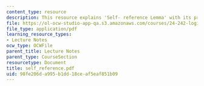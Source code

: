 ```yaml
---
content_type: resource
description: This resource explains 'Self- reference Lemma' with its proof.
file: https://ol-ocw-studio-app-qa.s3.amazonaws.com/courses/24-242-logic-ii-spring-2004/98fe206da995b1dd18ceaf5eaf851b09_self_reference.pdf
file_type: application/pdf
learning_resource_types:
- Lecture Notes
ocw_type: OCWFile
parent_title: Lecture Notes
parent_type: CourseSection
resourcetype: Document
title: self_reference.pdf
uid: 98fe206d-a995-b1dd-18ce-af5eaf851b09
---
```

